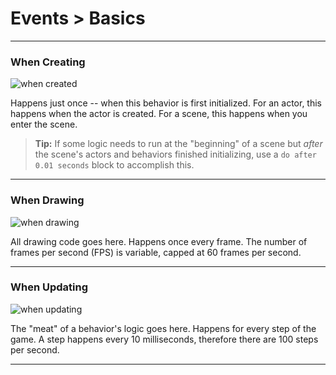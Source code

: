# Events > Basics

***

### <a name="init"></a> When Creating

![when created](http://static.stencyl.com/pedia2/block-images/events/basics/init.png)

Happens just once -- when this behavior is first initialized. For an actor, this happens when the actor is created. For a scene, this happens when you enter the scene.

> **Tip:** If some logic needs to run at the "beginning" of a scene but *after* the scene's actors and behaviors finished initializing, use a `do after 0.01 seconds` block to accomplish this.

***

### <a name="draw"></a> When Drawing

![when drawing](http://static.stencyl.com/pedia2/block-images/events/basics/draw.png)

All drawing code goes here. Happens once every frame. The number of frames per second (FPS) is variable, capped at 60 frames per second. 

***

### <a name="step"></a> When Updating

![when updating](http://static.stencyl.com/pedia2/block-images/events/basics/step.png)

The "meat" of a behavior's logic goes here. Happens for every step of the game. A step happens every 10 milliseconds, therefore there are 100 steps per second.

***
